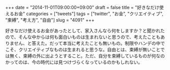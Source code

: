 +++
date = "2014-11-01T09:00:00+09:00"
draft = false
title = "好きなだけ使えるお金"
categories = ["tweets"]
tags = ["twitter", "お金", "クリエイティブ", "束縛", "考え方", "自由"]
slug = "4091"
+++

好きなだけ使えるお金があったとして、家入さんなら何をしますか？と聞かれたので、そんな中からは何も面白いものは生まれないと思うので、考えたこともありません、と答えた。だって本当に考えたことも無いもの。制限やハンデの中でこそ、クリエイティブなものは生まれると思うな。自由とは、束縛が無いことでは無く、束縛の外に出ようとすること。ただ、自分を束縛しているものが何なのかってのは、今の時代には見つけづらくなっているのかもしれない。
